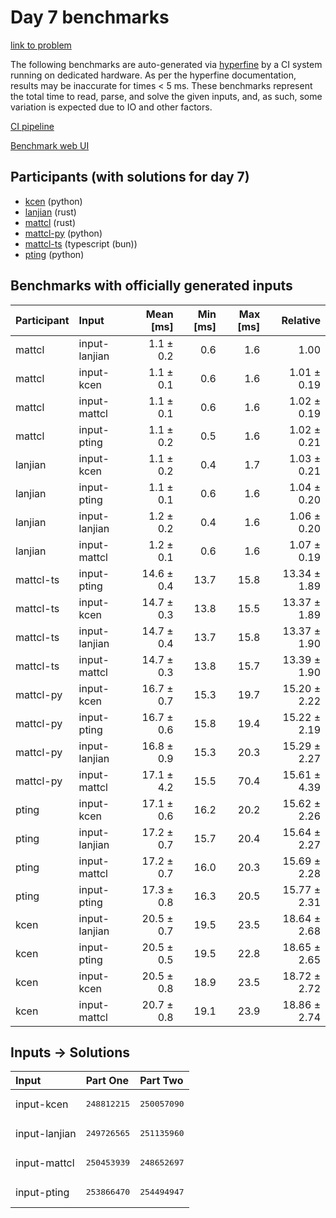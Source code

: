 # Day 7 benchmarks

[link to problem](https://adventofcode.com/2023/day/7)

The following benchmarks are auto-generated via
[hyperfine](https://github.com/sharkdp/hyperfine) by a CI system running on
dedicated hardware. As per the hyperfine documentation, results may be
inaccurate for times < 5 ms. These benchmarks represent the total time to read,
parse, and solve the given inputs, and, as such, some variation is expected due
to IO and other factors.

[CI pipeline](http://ci.papercode.net:8080/teams/main/pipelines/aoc2023)

[Benchmark web UI](https://aoc.ancalagon.black)


## Participants (with solutions for day 7)

- [kcen](https://github.com/kcen/aoc2023) (python)
- [lanjian](https://github.com/lanjian/aoc-2023) (rust)
- [mattcl](https://github.com/mattcl/aoc2023) (rust)
- [mattcl-py](https://github.com/mattcl/aoc2023-py) (python)
- [mattcl-ts](https://github.com/mattcl/aoc2023-js) (typescript (bun))
- [pting](https://github.com/pting/aoc2023) (python)


## Benchmarks with officially generated inputs

| Participant | Input | Mean [ms] | Min [ms] | Max [ms] | Relative |
|:---|:---|---:|---:|---:|---:|
| mattcl | input-lanjian | 1.1 ± 0.2 | 0.6 | 1.6 | 1.00 |
| mattcl | input-kcen | 1.1 ± 0.1 | 0.6 | 1.6 | 1.01 ± 0.19 |
| mattcl | input-mattcl | 1.1 ± 0.1 | 0.6 | 1.6 | 1.02 ± 0.19 |
| mattcl | input-pting | 1.1 ± 0.2 | 0.5 | 1.6 | 1.02 ± 0.21 |
| lanjian | input-kcen | 1.1 ± 0.2 | 0.4 | 1.7 | 1.03 ± 0.21 |
| lanjian | input-pting | 1.1 ± 0.1 | 0.6 | 1.6 | 1.04 ± 0.20 |
| lanjian | input-lanjian | 1.2 ± 0.2 | 0.4 | 1.6 | 1.06 ± 0.20 |
| lanjian | input-mattcl | 1.2 ± 0.1 | 0.6 | 1.6 | 1.07 ± 0.19 |
| mattcl-ts | input-pting | 14.6 ± 0.4 | 13.7 | 15.8 | 13.34 ± 1.89 |
| mattcl-ts | input-kcen | 14.7 ± 0.3 | 13.8 | 15.5 | 13.37 ± 1.89 |
| mattcl-ts | input-lanjian | 14.7 ± 0.4 | 13.7 | 15.8 | 13.37 ± 1.90 |
| mattcl-ts | input-mattcl | 14.7 ± 0.3 | 13.8 | 15.7 | 13.39 ± 1.90 |
| mattcl-py | input-kcen | 16.7 ± 0.7 | 15.3 | 19.7 | 15.20 ± 2.22 |
| mattcl-py | input-pting | 16.7 ± 0.6 | 15.8 | 19.4 | 15.22 ± 2.19 |
| mattcl-py | input-lanjian | 16.8 ± 0.9 | 15.3 | 20.3 | 15.29 ± 2.27 |
| mattcl-py | input-mattcl | 17.1 ± 4.2 | 15.5 | 70.4 | 15.61 ± 4.39 |
| pting | input-kcen | 17.1 ± 0.6 | 16.2 | 20.2 | 15.62 ± 2.26 |
| pting | input-lanjian | 17.2 ± 0.7 | 15.7 | 20.4 | 15.64 ± 2.27 |
| pting | input-mattcl | 17.2 ± 0.7 | 16.0 | 20.3 | 15.69 ± 2.28 |
| pting | input-pting | 17.3 ± 0.8 | 16.3 | 20.5 | 15.77 ± 2.31 |
| kcen | input-lanjian | 20.5 ± 0.7 | 19.5 | 23.5 | 18.64 ± 2.68 |
| kcen | input-pting | 20.5 ± 0.5 | 19.5 | 22.8 | 18.65 ± 2.65 |
| kcen | input-kcen | 20.5 ± 0.8 | 18.9 | 23.5 | 18.72 ± 2.72 |
| kcen | input-mattcl | 20.7 ± 0.8 | 19.1 | 23.9 | 18.86 ± 2.74 |


## Inputs -> Solutions

| Input | Part One | Part Two |
|:---|:---|:---|
|input-kcen|<pre>248812215</pre>|<pre>250057090</pre>|
|input-lanjian|<pre>249726565</pre>|<pre>251135960</pre>|
|input-mattcl|<pre>250453939</pre>|<pre>248652697</pre>|
|input-pting|<pre>253866470</pre>|<pre>254494947</pre>|